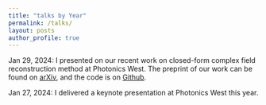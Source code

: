 ```yaml
---
title: "talks by Year"
permalink: /talks/
layout: posts
author_profile: true
---
```


Jan 29, 2024: I presented on our recent work on closed-form complex field reconstruction method at Photonics West. The preprint of our work can be found on [arXiv](https://arxiv.org/abs/2309.00755), and the code is on [Github](https://github.com/rzcao/APIC-analytical-complex-field-reconstruction).

Jan 27, 2024: I delivered a keynote presentation at Photonics West this year.



